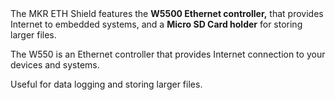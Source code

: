 <FeatureDescription>
The MKR ETH Shield features the <b>W5500 Ethernet controller,</b> that provides Internet to embedded systems, and a <b>Micro SD Card holder</b> for storing larger files. 

</FeatureDescription>


<FeatureList>

<Feature title="Ethernet Connection" image="communication">

The W550 is an Ethernet controller that provides Internet connection to your devices and systems.

  <FeatureLink variant="primary" title="Documentation" url="/tutorials/mkr-eth-shield/mkr-eth-shield-webserver"/>
  <FeatureLink variant="secondary" title="Library" url="https://www.arduino.cc/reference/en/libraries/ethernet/"/>

</Feature>

<Feature title="Micro SD card slot" image="file-icon">

Useful for data logging and storing larger files.

</Feature>

</FeatureList>